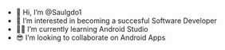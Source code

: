- 👋 Hi, I’m @Saulgdo1
- 👀 I’m interested in becoming a succesful Software Developer
- 👨‍💻 I’m currently learning Android Studio
- 😎 I’m looking to collaborate on Android Apps


<!---
Saulgdo1/Saulgdo1 is a ✨ special ✨ repository because its `README.md` (this file) appears on your GitHub profile.
You can click the Preview link to take a look at your changes.
--->
